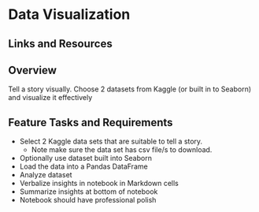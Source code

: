 # Data Visualization

## Links and Resources

## Overview

Tell a story visually. Choose 2 datasets from Kaggle (or built in to Seaborn) and visualize it effectively

## Feature Tasks and Requirements

- Select 2 Kaggle data sets that are suitable to tell a story.
  - Note make sure the data set has csv file/s to download.
- Optionally use dataset built into Seaborn
- Load the data into a Pandas DataFrame
- Analyze dataset
- Verbalize insights in notebook in Markdown cells
- Summarize insights at bottom of notebook
- Notebook should have professional polish

